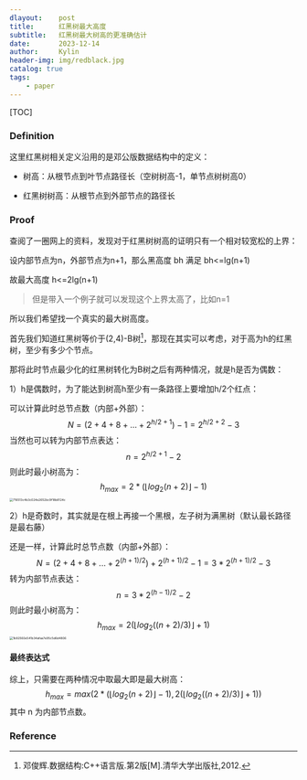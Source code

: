 ```yaml
---
dlayout:    post
title:      红黑树最大高度
subtitle:   红黑树最大树高的更准确估计
date:       2023-12-14
author:     Kylin
header-img: img/redblack.jpg
catalog: true
tags:
    - paper
---
```




[TOC]

### Definition

这里红黑树相关定义沿用的是邓公版数据结构中的定义：

- 树高：从根节点到叶节点路径长（空树树高-1，单节点树树高0）

- 红黑树树高：从根节点到外部节点的路径长



### Proof

查阅了一圈网上的资料，发现对于红黑树树高的证明只有一个相对较宽松的上界：

设内部节点为n，外部节点为n+1，那么黑高度 bh 满足 bh<=lg(n+1)

故最大高度 h<=2lg(n+1)

> 但是带入一个例子就可以发现这个上界太高了，比如n=1

所以我们希望找一个真实的最大树高度。



首先我们知道红黑树等价于(2,4)-B树[^1]，那现在其实可以考虑，对于高为h的红黑树，至少有多少个节点。

那将此时节点最少化的红黑树转化为B树之后有两种情况，就是h是否为偶数：

1）h是偶数时，为了能达到树高h至少有一条路径上要增加h/2个红点：

可以计算此时总节点数（内部+外部）：
$$
N = (2+4+8+...+2^{h/2+1})-1=2^{h/2+2}-3
$$
当然也可以转为内部节点表达：
$$
n=2^{h/2+1}-2
$$
则此时最小树高为：
$$
h_{max} = 2*(\lfloor{log_2(n+2)}\rfloor-1)
$$
<img src="https://kylinhub.oss-cn-shanghai.aliyuncs.com/716513c4b3c024e2652bc9f18b8124c.jpg" alt="716513c4b3c024e2652bc9f18b8124c" style="zoom:37%;" />

2）h是奇数时，其实就是在根上再接一个黑根，左子树为满黑树（默认最长路径是最右藤）

还是一样，计算此时总节点数（内部+外部）：
$$
N = (2+4+8+...+2^{(h+1)/2}) + 2^{(h+1)/2} - 1 = 3*2^{(h+1)/2}-3
$$
转为内部节点表达：
$$
n =3*2^{(h-1)/2}-2
$$
则此时最小树高为：
$$
h_{max} = 2(\lfloor{log_2((n+2)/3)}\rfloor+1)
$$
<img src="https://kylinhub.oss-cn-shanghai.aliyuncs.com/1b92560e541b34afaa7e95c5d6d4806.jpg" alt="1b92560e541b34afaa7e95c5d6d4806" style="zoom:37%;" />

#### 最终表达式

综上，只需要在两种情况中取最大即是最大树高：
$$
h_{max} = max(2*(\lfloor{log_2(n+2)}\rfloor-1),2(\lfloor{log_2((n+2)/3)}\rfloor+1))
$$
其中 n 为内部节点数。



### Reference

[^1]: 邓俊辉.数据结构:C++语言版.第2版[M].清华大学出版社,2012.

